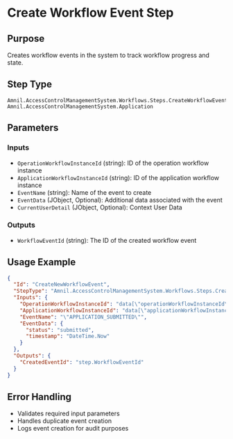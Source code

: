 # Create Workflow Event Step

## Purpose
Creates workflow events in the system to track workflow progress and state.

## Step Type
```
Amnil.AccessControlManagementSystem.Workflows.Steps.CreateWorkflowEventStep, Amnil.AccessControlManagementSystem.Application
```

## Parameters

### Inputs
- `OperationWorkflowInstanceId` (string): ID of the operation workflow instance
- `ApplicationWorkflowInstanceId` (string): ID of the application workflow instance
- `EventName` (string): Name of the event to create
- `EventData` (JObject, Optional): Additional data associated with the event
- `CurrentUserDetail` (JObject, Optional): Context User Data

### Outputs
- `WorkflowEventId` (string): The ID of the created workflow event

## Usage Example

```json
{
  "Id": "CreateNewWorkflowEvent",
  "StepType": "Amnil.AccessControlManagementSystem.Workflows.Steps.CreateWorkflowEventStep, Amnil.AccessControlManagementSystem.Application",
  "Inputs": {
    "OperationWorkflowInstanceId": "data[\"operationWorkflowInstanceId\"]",
    "ApplicationWorkflowInstanceId": "data[\"applicationWorkflowInstanceId\"]",
    "EventName": "\"APPLICATION_SUBMITTED\"",
    "EventData": {
      "status": "submitted",
      "timestamp": "DateTime.Now"
    }
  },
  "Outputs": {
    "CreatedEventId": "step.WorkflowEventId"
  }
}
```

## Error Handling
- Validates required input parameters
- Handles duplicate event creation
- Logs event creation for audit purposes
